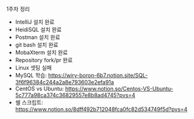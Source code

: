  1주차 정리
- IntelliJ 설치 완료
- HeidiSQL 설치 완료 
- Postman 설치 완료
- git bash 설치 완료
- MobaXterm 설치 완료
- Repository fork/pr 완료
- Linux 셋팅 실패
- MySQL 학습: https://wiry-boron-6b7.notion.site/SQL-3f6f96384c244a2a8e793603e2efa91a
- CentOS vs Ubuntu: https://www.notion.so/Centos-VS-Ubuntu-5c777a98ca374c36829557e8b8ad4745?pvs=4
- 쉘 스크립트: https://www.notion.so/8dff492b712048fca0fc82d534749f5d?pvs=4
